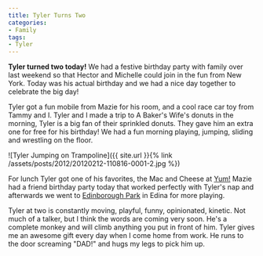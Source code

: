 ```yaml
---
title: Tyler Turns Two
categories:
- Family
tags:
- Tyler
---
```


**Tyler turned two today!** We had a festive birthday party with family over last weekend so that Hector and Michelle could join in the fun from New York. Today was his actual birthday and we had a nice day together to celebrate the big day!

Tyler got a fun mobile from Mazie for his room, and a cool race car toy from Tammy and I. Tyler and I made a trip to A Baker's Wife's donuts in the morning, Tyler is a big fan of their sprinkled donuts. They gave him an extra one for free for his birthday! We had a fun morning playing, jumping, sliding and wrestling on the floor.

![Tyler Jumping on Trampoline]({{ site.url }}{% link /assets/posts/2012/20120212-110816-0001-2.jpg %})

For lunch Tyler got one of his favorites, the Mac and Cheese at [Yum!](http://www.yumkitchen.com/) Mazie had a friend birthday party today that worked perfectly with Tyler's nap and afterwards we went to [Edinborough Park](http://edinboroughpark.com/) in Edina for more playing.

Tyler at two is constantly moving, playful, funny, opinionated, kinetic. Not much of a talker, but I think the words are coming very soon. He's a complete monkey and will climb anything you put in front of him. Tyler gives me an awesome gift every day when I come home from work. He runs to the door screaming "DAD!" and hugs my legs to pick him up.
